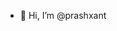 - 👋 Hi, I’m @prashxant


<!---
prashxant/prashxant is a ✨ special ✨ repository because its `README.md` (this file) appears on your GitHub profile.
You can click the Preview link to take a look at your changes.
--->
